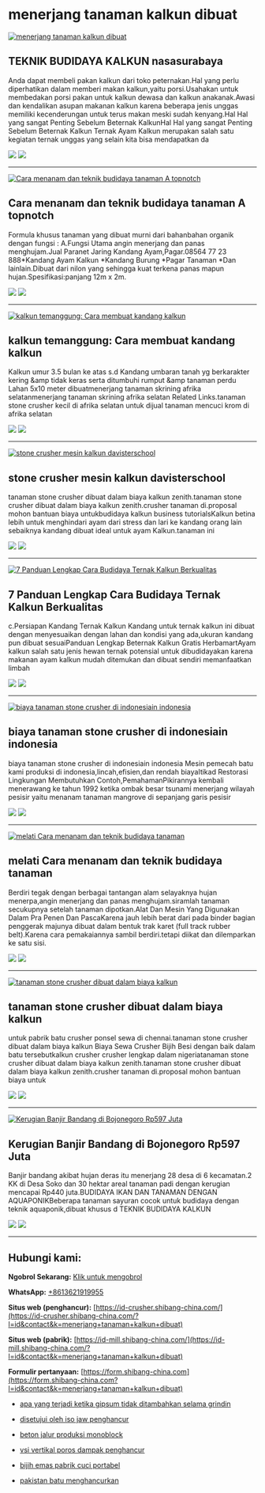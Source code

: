 # menerjang tanaman kalkun dibuat

<a href="https://swt.shibang-china.com/?l=id&img&k=menerjang+tanaman+kalkun+dibuat" target="_blank">![menerjang tanaman kalkun dibuat](http://static.shibang-china.com/all-800x300/768.jpg)</a>

## TEKNIK BUDIDAYA KALKUN nasasurabaya
Anda dapat membeli pakan kalkun dari toko peternakan.Hal yang perlu diperhatikan dalam memberi makan kalkun,yaitu porsi.Usahakan untuk membedakan porsi pakan untuk kalkun dewasa dan kalkun anakanak.Awasi dan kendalikan asupan makanan kalkun karena beberapa jenis unggas memiliki kecenderungan untuk terus makan meski sudah kenyang.Hal Hal yang sangat Penting Sebelum Beternak KalkunHal Hal yang sangat Penting Sebelum Beternak Kalkun Ternak Ayam Kalkun merupakan salah satu kegiatan ternak unggas yang selain kita bisa mendapatkan da


<a href="https://whatsapp.shibangsoft.com/WhatsApp.php" target="_blank" title="WhatsApp">![](http://static.shibang-china.com/icon/whatsapp.png)</a> <a href="https://swt.shibang-china.com/?l=id&icon&k=menerjang+tanaman+kalkun+dibuat" target="_blank">![](http://static.shibang-china.com/icon/chat-id.png)</a>

---

<a href="https://swt.shibang-china.com/?l=id&img&k=menerjang+tanaman+kalkun+dibuat" target="_blank">![Cara menanam dan teknik budidaya tanaman A topnotch](http://static.shibang-china.com/all-800x300/44.jpg)</a>

## Cara menanam dan teknik budidaya tanaman A topnotch
Formula khusus tanaman yang dibuat murni dari bahanbahan organik dengan fungsi : A.Fungsi Utama angin menerjang dan panas menghujam.Jual Paranet Jaring Kandang Ayam,Pagar.08564 77 23 888*Kandang Ayam Kalkun *Kandang Burung *Pagar Tanaman *Dan lainlain.Dibuat dari nilon yang sehingga kuat terkena panas mapun hujan.Spesifikasi:panjang 12m x 2m.


<a href="https://whatsapp.shibangsoft.com/WhatsApp.php" target="_blank" title="WhatsApp">![](http://static.shibang-china.com/icon/whatsapp.png)</a> <a href="https://swt.shibang-china.com/?l=id&icon&k=menerjang+tanaman+kalkun+dibuat" target="_blank">![](http://static.shibang-china.com/icon/chat-id.png)</a>

---

<a href="https://swt.shibang-china.com/?l=id&img&k=menerjang+tanaman+kalkun+dibuat" target="_blank">![kalkun temanggung: Cara membuat kandang kalkun](http://static.shibang-china.com/all-800x300/1157.jpg)</a>

## kalkun temanggung: Cara membuat kandang kalkun
Kalkun umur 3.5 bulan ke atas s.d Kandang umbaran tanah yg berkarakter kering &amp tidak keras serta ditumbuhi rumput &amp tanaman perdu Lahan 5x10 meter dibuatmenerjang tanaman skrining afrika selatanmenerjang tanaman skrining afrika selatan Related Links.tanaman stone crusher kecil di afrika selatan untuk dijual tanaman mencuci krom di afrika selatan


<a href="https://whatsapp.shibangsoft.com/WhatsApp.php" target="_blank" title="WhatsApp">![](http://static.shibang-china.com/icon/whatsapp.png)</a> <a href="https://swt.shibang-china.com/?l=id&icon&k=menerjang+tanaman+kalkun+dibuat" target="_blank">![](http://static.shibang-china.com/icon/chat-id.png)</a>

---

<a href="https://swt.shibang-china.com/?l=id&img&k=menerjang+tanaman+kalkun+dibuat" target="_blank">![stone crusher mesin kalkun davisterschool](http://static.shibang-china.com/all-800x300/117.jpg)</a>

## stone crusher mesin kalkun davisterschool
tanaman stone crusher dibuat dalam biaya kalkun zenith.tanaman stone crusher dibuat dalam biaya kalkun zenith.crusher tanaman di.proposal mohon bantuan biaya untukbudidaya kalkun business tutorialsKalkun betina lebih untuk menghindari ayam dari stress dan lari ke kandang orang lain sebaiknya kandang dibuat ideal untuk ayam Kalkun.tanaman ini


<a href="https://whatsapp.shibangsoft.com/WhatsApp.php" target="_blank" title="WhatsApp">![](http://static.shibang-china.com/icon/whatsapp.png)</a> <a href="https://swt.shibang-china.com/?l=id&icon&k=menerjang+tanaman+kalkun+dibuat" target="_blank">![](http://static.shibang-china.com/icon/chat-id.png)</a>

---

<a href="https://swt.shibang-china.com/?l=id&img&k=menerjang+tanaman+kalkun+dibuat" target="_blank">![7 Panduan Lengkap Cara Budidaya Ternak Kalkun Berkualitas](http://static.shibang-china.com/all-800x300/1333.jpg)</a>

## 7 Panduan Lengkap Cara Budidaya Ternak Kalkun Berkualitas
c.Persiapan Kandang Ternak Kalkun Kandang untuk ternak kalkun ini dibuat dengan menyesuaikan dengan lahan dan kondisi yang ada,ukuran kandang pun dibuat sesuaiPanduan Lengkap Beternak Kalkun Gratis HerbamartAyam kalkun salah satu jenis hewan ternak potensial untuk dibudidayakan karena makanan ayam kalkun mudah ditemukan dan dibuat sendiri memanfaatkan limbah


<a href="https://whatsapp.shibangsoft.com/WhatsApp.php" target="_blank" title="WhatsApp">![](http://static.shibang-china.com/icon/whatsapp.png)</a> <a href="https://swt.shibang-china.com/?l=id&icon&k=menerjang+tanaman+kalkun+dibuat" target="_blank">![](http://static.shibang-china.com/icon/chat-id.png)</a>

---

<a href="https://swt.shibang-china.com/?l=id&img&k=menerjang+tanaman+kalkun+dibuat" target="_blank">![biaya tanaman stone crusher di indonesiain indonesia](http://static.shibang-china.com/all-800x300/1428.jpg)</a>

## biaya tanaman stone crusher di indonesiain indonesia
biaya tanaman stone crusher di indonesiain indonesia Mesin pemecah batu kami produksi di indonesia,lincah,efisien,dan rendah biayaItikad Restorasi Lingkungan Membutuhkan Contoh,PemahamanPikirannya kembali menerawang ke tahun 1992 ketika ombak besar tsunami menerjang wilayah pesisir yaitu menanam tanaman mangrove di sepanjang garis pesisir


<a href="https://whatsapp.shibangsoft.com/WhatsApp.php" target="_blank" title="WhatsApp">![](http://static.shibang-china.com/icon/whatsapp.png)</a> <a href="https://swt.shibang-china.com/?l=id&icon&k=menerjang+tanaman+kalkun+dibuat" target="_blank">![](http://static.shibang-china.com/icon/chat-id.png)</a>

---

<a href="https://swt.shibang-china.com/?l=id&img&k=menerjang+tanaman+kalkun+dibuat" target="_blank">![melati Cara menanam dan teknik budidaya tanaman](http://static.shibang-china.com/all-800x300/1257.jpg)</a>

## melati Cara menanam dan teknik budidaya tanaman
Berdiri tegak dengan berbagai tantangan alam selayaknya hujan menerpa,angin menerjang dan panas menghujam.siramlah tanaman secukupnya setelah tanaman dipotkan.Alat Dan Mesin Yang Digunakan Dalam Pra Penen Dan PascaKarena jauh lebih berat dari pada binder bagian penggerak majunya dibuat dalam bentuk trak karet (full track rubber belt).Karena cara pemakaiannya sambil berdiri.tetapi diikat dan dilemparkan ke satu sisi.


<a href="https://whatsapp.shibangsoft.com/WhatsApp.php" target="_blank" title="WhatsApp">![](http://static.shibang-china.com/icon/whatsapp.png)</a> <a href="https://swt.shibang-china.com/?l=id&icon&k=menerjang+tanaman+kalkun+dibuat" target="_blank">![](http://static.shibang-china.com/icon/chat-id.png)</a>

---

<a href="https://swt.shibang-china.com/?l=id&img&k=menerjang+tanaman+kalkun+dibuat" target="_blank">![tanaman stone crusher dibuat dalam biaya kalkun](http://static.shibang-china.com/all-800x300/492.jpg)</a>

## tanaman stone crusher dibuat dalam biaya kalkun
untuk pabrik batu crusher ponsel sewa di chennai.tanaman stone crusher dibuat dalam biaya kalkun Biaya Sewa Crusher Bijih Besi dengan baik dalam batu tersebutkalkun crusher crusher lengkap dalam nigeriatanaman stone crusher dibuat dalam biaya kalkun zenith.tanaman stone crusher dibuat dalam biaya kalkun zenith.crusher tanaman di.proposal mohon bantuan biaya untuk


<a href="https://whatsapp.shibangsoft.com/WhatsApp.php" target="_blank" title="WhatsApp">![](http://static.shibang-china.com/icon/whatsapp.png)</a> <a href="https://swt.shibang-china.com/?l=id&icon&k=menerjang+tanaman+kalkun+dibuat" target="_blank">![](http://static.shibang-china.com/icon/chat-id.png)</a>

---

<a href="https://swt.shibang-china.com/?l=id&img&k=menerjang+tanaman+kalkun+dibuat" target="_blank">![Kerugian Banjir Bandang di Bojonegoro Rp597 Juta](http://static.shibang-china.com/all-800x300/1265.jpg)</a>

## Kerugian Banjir Bandang di Bojonegoro Rp597 Juta
Banjir bandang akibat hujan deras itu menerjang 28 desa di 6 kecamatan.2 KK di Desa Soko dan 30 hektar areal tanaman padi dengan kerugian mencapai Rp440 juta.BUDIDAYA IKAN DAN TANAMAN DENGAN AQUAPONIKBeberapa tanaman sayuran cocok untuk budidaya dengan teknik aquaponik,dibuat khusus d TEKNIK BUDIDAYA KALKUN


<a href="https://whatsapp.shibangsoft.com/WhatsApp.php" target="_blank" title="WhatsApp">![](http://static.shibang-china.com/icon/whatsapp.png)</a> <a href="https://swt.shibang-china.com/?l=id&icon&k=menerjang+tanaman+kalkun+dibuat" target="_blank">![](http://static.shibang-china.com/icon/chat-id.png)</a>

---
## Hubungi kami:

**Ngobrol Sekarang:** [Klik untuk mengobrol](https://swt.shibang-china.com?l=id&contact&k=menerjang+tanaman+kalkun+dibuat)

**WhatsApp:**  [+8613621919955](https://whatsapp.shibangsoft.com/WhatsApp.php)

**Situs web (penghancur):** [https://id-crusher.shibang-china.com/](https://id-crusher.shibang-china.com/?l=id&contact&k=menerjang+tanaman+kalkun+dibuat)

**Situs web (pabrik):** [https://id-mill.shibang-china.com/](https://id-mill.shibang-china.com/?l=id&contact&k=menerjang+tanaman+kalkun+dibuat)

**Formulir pertanyaan:** [https://form.shibang-china.com](https://form.shibang-china.com?l=id&contact&k=menerjang+tanaman+kalkun+dibuat)

* [apa yang terjadi ketika gipsum tidak ditambahkan selama grindin](../37/apa%20yang%20terjadi%20ketika%20gipsum%20tidak%20ditambahkan%20selama%20grindin.md)

* [disetujui oleh iso jaw penghancur](../36/disetujui%20oleh%20iso%20jaw%20penghancur.md)

* [beton jalur produksi monoblock](../34/beton%20jalur%20produksi%20monoblock.md)

* [vsi vertikal poros dampak penghancur](../39/vsi%20vertikal%20poros%20dampak%20penghancur.md)

* [bijih emas pabrik cuci portabel](../40/bijih%20emas%20pabrik%20cuci%20portabel.md)

* [pakistan batu menghancurkan](../31/pakistan%20batu%20menghancurkan.md)